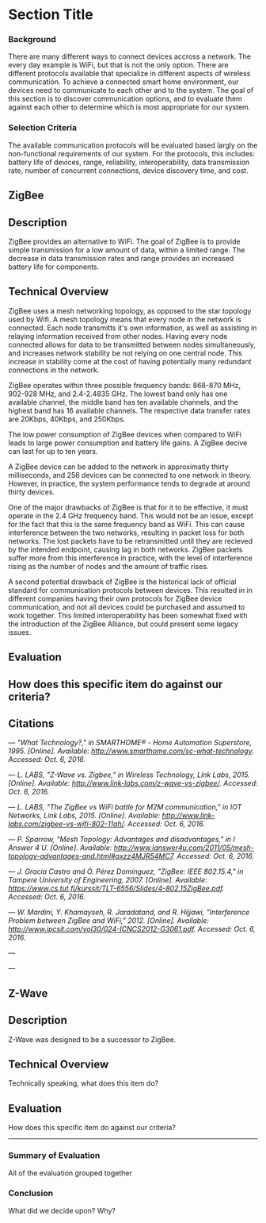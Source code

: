 Section Title
=============

### Background

  There are many different ways to connect devices accross a network. The every day example is WiFi, but that is not the
only option. There are different protocols available that specialize in different aspects of wireless communication.
To achieve a connected smart home environment, our devices need to communicate to each other and to the system. The goal 
of this section is to discover communication options, and to evaluate them against each other to determine which is most
appropriate for our system.

### Selection Criteria
  The available communication protocols will be evaluated based largly on the non-functional requirements of our
system. For the protocols, this includes: battery life of devices, range, reliability, interoperability, data transmission rate,
number of concurrent connections, device discovery time, and cost.


ZigBee
------------

## Description

  ZigBee provides an alternative to WiFi. The goal of ZigBee is to provide simple transmission for a low amount of data, within
a limited range. The decrease in data transmission rates and range provides an increased battery life for components.

## Technical Overview

  ZigBee uses a mesh networking topology, as opposed to the star topology used by Wifi.  A mesh topology means that every node
in the network is connected. Each node transmitts it's own information, as well as assisting in relaying information received
from other nodes. Having every node connected allows for data to be transmitted between nodes simultaneously, and increases 
network stability be not relying on one central node. This increase in stability come at the cost of having potentially many
redundant connections in the network.

  ZigBee operates within three possible frequency bands: 868-870 MHz, 902-928 MHz, and 2.4-2.4835 GHz. The lowest band only
has one available channel, the middle band has ten available channels, and the highest band has 16 available channels. The
respective data transfer rates are 20Kbps, 40Kbps, and 250Kbps.

  The low power consumption of ZigBee devices when compared to WiFi leads to large power consumption and battery life gains.
A ZigBee decive can last for up to ten years.

  A ZigBee device can be added to the network in approximatly thirty milliseconds, and 256 devices can be connected to one
network in theory. However, in practice, the system performance tends to degrade at around thirty devices.

  One of the major drawbacks of ZigBee is that for it to be effective, it must operate in the 2.4 GHz frequency band. This 
would not be an issue, except for the fact that this is the same frequency band as WiFi. This can cause interference between 
the two networks, resulting in packet loss for both networks. The lost packets have to be retransmitted until they are recieved
by the intended endpoint, causing lag in both networks. ZigBee packets suffer more from this interference in practice, with the
level of interference rising as the number of nodes and the amount of traffic rises.

  A second potential drawback of ZigBee is the historical lack of official standard for communication protocols between devices.
This resulted in in different companies having their own protocols for ZigBee device communication, and not all devices could
be purchased and assumed to work together. This limited interoperability has been somewhat fixed with the introduction of the
ZigBee Alliance, but could present some legacy issues.

  

## Evaluation

How does this specific item do against our criteria?
-----------------------

## Citations
&mdash; <cite>"What Technology?," in SMARTHOME® - Home Automation Superstore, 1995. [Online]. Available: http://www.smarthome.com/sc-what-technology. Accessed: Oct. 6, 2016. </cite>

&mdash; <cite>L. LABS, "Z-Wave vs. Zigbee," in Wireless Technology, Link Labs, 2015. [Online]. Available: http://www.link-labs.com/z-wave-vs-zigbee/. Accessed: Oct. 6, 2016.</cite>

&mdash; <cite>L. LABS, "The ZigBee vs WiFi battle for M2M communication," in IOT Networks, Link Labs, 2015. [Online]. Available: http://www.link-labs.com/zigbee-vs-wifi-802-11ah/. Accessed: Oct. 6, 2016.</cite>

&mdash; <cite>P. Sparrow, "Mesh Topology: Advantages and disadvantages," in I Answer 4 U. [Online]. Available: http://www.ianswer4u.com/2011/05/mesh-topology-advantages-and.html#axzz4MJR54MC7. Accessed: Oct. 6, 2016.</cite>

&mdash; <cite>	J. Gracia Castro and Ó. Pérez Domínguez, "ZigBee: IEEE 802.15.4," in Tampere University of Engineering, 2007. [Online]. Available: https://www.cs.tut.fi/kurssit/TLT-6556/Slides/4-802.15ZigBee.pdf. Accessed: Oct. 6, 2016.</cite>

&mdash; <cite>	W. Mardini, Y. Khamayseh, R. Jaradatand, and R. Hijjawi, "Interference Problem between ZigBee and WiFi," 2012. [Online]. Available: http://www.ipcsit.com/vol30/024-ICNCS2012-G3061.pdf. Accessed: Oct. 6, 2016.</cite>

&mdash; <cite></cite>

&mdash; <cite></cite>

Z-Wave
------------

## Description

Z-Wave was designed to be a successor to ZigBee.   

## Technical Overview

Technically speaking, what does this item do?

## Evaluation

How does this specific item do against our criteria?

-----------------------


### Summary of Evaluation

All of the evaluation grouped together

### Conclusion

What did we decide upon? Why?
